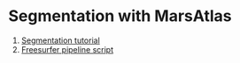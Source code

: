 # Segmentation with MarsAtlas

1. [Segmentation tutorial](https://github.com/brainets/ressources/blob/master/segmentation/segmentation.md)
2. [Freesurfer pipeline script](https://github.com/brainets/ressources/blob/master/segmentation/freesurfer_pipeline.sh)
